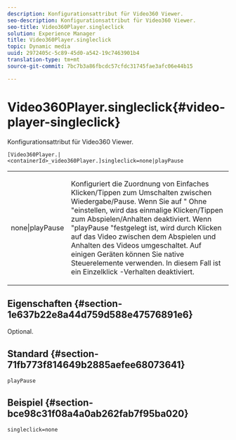 ```yaml
---
description: Konfigurationsattribut für Video360 Viewer.
seo-description: Konfigurationsattribut für Video360 Viewer.
seo-title: Video360Player.singleclick
solution: Experience Manager
title: Video360Player.singleclick
topic: Dynamic media
uuid: 2972405c-5c89-45d0-a542-19c7463901b4
translation-type: tm+mt
source-git-commit: 7bc7b3a86fbcdc57cfdc31745fae3afc06e44b15

---
```



# Video360Player.singleclick{#video-player-singleclick}

Konfigurationsattribut für Video360 Viewer.

`[Video360Player.|<containerId>_video360Player.]singleclick=none|playPause`

<table id="table_441553CD34C94A58A9D7CBF772DEDDB6"> 
 <tbody> 
  <tr> 
   <td colname="col1"> <p> <span class="codeph"> none|playPause</span> </p> </td> 
   <td colname="col2"> <p> Konfiguriert die Zuordnung von Einfaches Klicken/Tippen zum Umschalten zwischen Wiedergabe/Pause. Wenn Sie auf " <span class="codeph"> Ohne</span> "einstellen, wird das einmalige Klicken/Tippen zum Abspielen/Anhalten deaktiviert. Wenn "playPause <span class="codeph"></span> "festgelegt ist, wird durch Klicken auf das Video zwischen dem Abspielen und Anhalten des Videos umgeschaltet. Auf einigen Geräten können Sie native Steuerelemente verwenden. In diesem Fall ist ein <span class="codeph"> Einzelklick</span> -Verhalten deaktiviert. </p> </td> 
  </tr> 
 </tbody> 
</table>

## Eigenschaften {#section-1e637b22e8a44d759d588e47576891e6}

Optional.

## Standard {#section-71fb773f814649b2885aefee68073641}

`playPause`

## Beispiel {#section-bce98c31f08a4a0ab262fab7f95ba020}

```
singleclick=none
```


